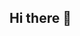 ## Hi there 👋

<!--
**timtimTima/timtimtima** is a ✨ _special_ ✨ repository because its `README.md` (this file) appears on your GitHub profile.

Here are some ideas to get you started:

Easy Editor Это програма для Фотошопа
